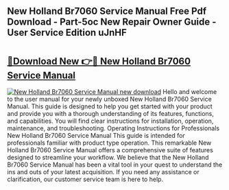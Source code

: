 ## New Holland Br7060 Service Manual Free Pdf Download - Part-5oc New Repair Owner Guide - User Service Edition uJnHF

# <h2><a href="http://bc62639.oget.top/?id=New+Holland+Br7060+Service+Manual">🔗Download New 👉🔴 New Holland Br7060 Service Manual</a></h2>

[![New Holland Br7060 Service Manual new download](https://i.imgur.com/5g1atiW.png)](http://bc62639.oget.top/?id=New+Holland+Br7060+Service+Manual)
Hello and welcome to the user manual for your newly unboxed New Holland Br7060 Service Manual. This guide is designed to help you get started with your product and provide you with a thorough understanding of its features, functions, and capabilities. You will find clear instructions for installation, operation, maintenance, and troubleshooting. Operating Instructions for Professionals New Holland Br7060 Service Manual This guide is intended for professionals familiar with product type operation. This remarkable New Holland Br7060 Service Manual offers a comprehensive suite of features designed to streamline your workflow. We believe that the New Holland Br7060 Service Manual has been a vital tool in your quest to understand the ins and outs of your latest acquisition. If you need any assistance or clarification, our customer service team is here to help.
